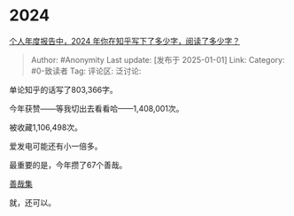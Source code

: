 # 2024
[个人年度报告中，2024 年你在知乎写下了多少字，阅读了多少字？](https://www.zhihu.com/question/8266043936/answer/68748697662)

> Author: #Anonymity
> Last update: [发布于 2025-01-01]
> Link:
> Category: #0-致读者
> Tag:
> 评论区:
> 泛讨论:

单论知乎的话写了803,366字。

今年获赞——等我切出去看看哈——1,408,001次。

被收藏1,106,498次。

爱发电可能还有小一倍多。

最重要的是，今年攒了67个善哉。

[善哉集](https://www.zhihu.com/collection/913519589)

就，还可以。
